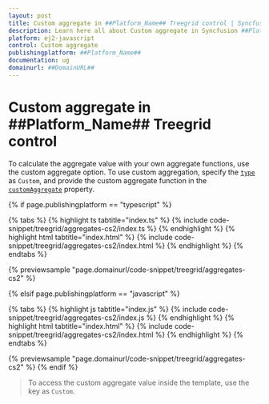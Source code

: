 ```yaml
---
layout: post
title: Custom aggregate in ##Platform_Name## Treegrid control | Syncfusion
description: Learn here all about Custom aggregate in Syncfusion ##Platform_Name## Treegrid control of Syncfusion Essential JS 2 and more.
platform: ej2-javascript
control: Custom aggregate 
publishingplatform: ##Platform_Name##
documentation: ug
domainurl: ##DomainURL##
---
```


# Custom aggregate in ##Platform_Name## Treegrid control

To calculate the aggregate value with your own aggregate functions, use the custom aggregate option. To use custom aggregation, specify the [`type`](../../api/treegrid/aggregateColumnModel/#type) as `Custom`, and provide the custom aggregate function in the [`customAggregate`](../../api/treegrid/aggregateColumnModel/#customaggregate) property.

{% if page.publishingplatform == "typescript" %}

 {% tabs %}
{% highlight ts tabtitle="index.ts" %}
{% include code-snippet/treegrid/aggregates-cs2/index.ts %}
{% endhighlight %}
{% highlight html tabtitle="index.html" %}
{% include code-snippet/treegrid/aggregates-cs2/index.html %}
{% endhighlight %}
{% endtabs %}
        
{% previewsample "page.domainurl/code-snippet/treegrid/aggregates-cs2" %}

{% elsif page.publishingplatform == "javascript" %}

{% tabs %}
{% highlight js tabtitle="index.js" %}
{% include code-snippet/treegrid/aggregates-cs2/index.js %}
{% endhighlight %}
{% highlight html tabtitle="index.html" %}
{% include code-snippet/treegrid/aggregates-cs2/index.html %}
{% endhighlight %}
{% endtabs %}

{% previewsample "page.domainurl/code-snippet/treegrid/aggregates-cs2" %}
{% endif %}

> To access the custom aggregate value inside the template, use the key as `Custom`.